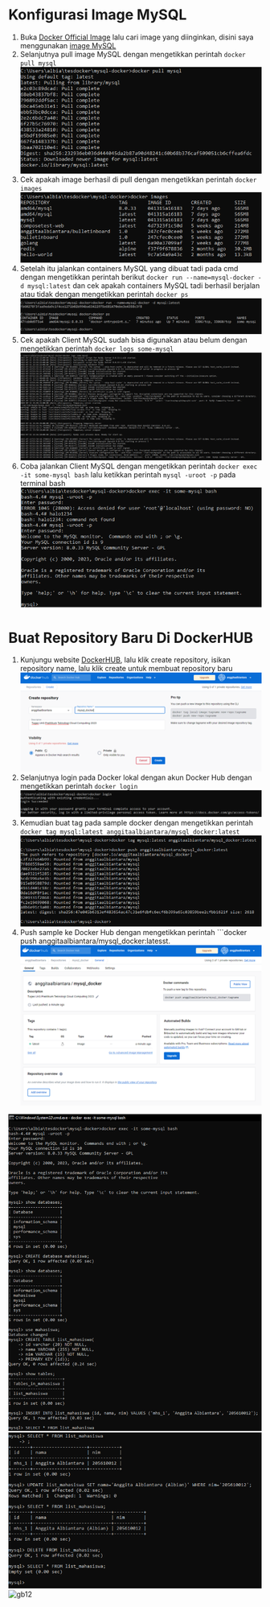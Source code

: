 # Konfigurasi Image MySQL
1. Buka [Docker Official Image](https://hub.docker.com/search?q=&type=image&image_filter=official) lalu cari image yang diinginkan, disini saya menggunakan [image MySQL](https://hub.docker.com/_/mysql)
2. Selanjutnya pull image MySQL dengan mengetikkan perintah ```docker pull mysql```<br>
![gb1](https://github.com/AnggitaAlbiantara/tekn-cloud-computing/blob/e5acb25c17f93fe4108cb6ac59c79a469f2c6286/UAS/Gambar%20Hasil%20Praktek/1.PNG)<br>
3. Cek apakah image berhasil di pull dengan mengetikkan perintah ```docker images```<br>
![gb2](https://github.com/AnggitaAlbiantara/tekn-cloud-computing/blob/e5acb25c17f93fe4108cb6ac59c79a469f2c6286/UAS/Gambar%20Hasil%20Praktek/2.PNG)<br>
4. Setelah itu jalankan containers MySQL yang dibuat tadi pada cmd dengan mengetikkan perintah berikut ```docker run --name=mysql-docker -d mysql:latest``` dan cek apakah containers MySQL tadi berhasil berjalan atau tidak dengan mengetikkan perintah ```docker ps```<br>
![gb3](https://github.com/AnggitaAlbiantara/tekn-cloud-computing/blob/e5acb25c17f93fe4108cb6ac59c79a469f2c6286/UAS/Gambar%20Hasil%20Praktek/3.PNG)
5. Cek apakah Client MySQL sudah bisa digunakan atau belum dengan mengetikkan perintah ```docker logs some-mysql```<br>
![gb4](https://github.com/AnggitaAlbiantara/tekn-cloud-computing/blob/e5acb25c17f93fe4108cb6ac59c79a469f2c6286/UAS/Gambar%20Hasil%20Praktek/4.PNG)
6. Coba jalankan Client MySQL dengan mengetikkan perintah ```docker exec -it some-mysql bash``` lalu ketikkan perintah ```mysql -uroot -p``` pada terminal bash<br>
![gb5](https://github.com/AnggitaAlbiantara/tekn-cloud-computing/blob/e5acb25c17f93fe4108cb6ac59c79a469f2c6286/UAS/Gambar%20Hasil%20Praktek/5.PNG)

# Buat Repository Baru Di DockerHUB
1. Kunjungu website [DockerHUB](https://hub.docker.com/), lalu klik create repository, isikan repository name, lalu klik create untuk membuat repository baru<br>
![gb6](https://github.com/AnggitaAlbiantara/tekn-cloud-computing/blob/e5acb25c17f93fe4108cb6ac59c79a469f2c6286/UAS/Gambar%20Hasil%20Praktek/6.PNG)
2. Selanjutnya login pada Docker lokal dengan akun Docker Hub dengan mengetikkan perintah ```docker login```<br>
![gb7](https://github.com/AnggitaAlbiantara/tekn-cloud-computing/blob/e5acb25c17f93fe4108cb6ac59c79a469f2c6286/UAS/Gambar%20Hasil%20Praktek/7.PNG)
3. Kemudian buat tag pada sample docker dengan mengetikkan perintah ```docker tag mysql:latest anggitaalbiantara/mysql_docker:latest```<br>
![gb8](https://github.com/AnggitaAlbiantara/tekn-cloud-computing/blob/e5acb25c17f93fe4108cb6ac59c79a469f2c6286/UAS/Gambar%20Hasil%20Praktek/8.PNG)
4. Push sample ke Docker Hub dengan mengetikkan perintah ```docker push anggitaalbiantara/mysql_docker:latesst.<br>
![gb9](https://github.com/AnggitaAlbiantara/tekn-cloud-computing/blob/e5acb25c17f93fe4108cb6ac59c79a469f2c6286/UAS/Gambar%20Hasil%20Praktek/9.PNG)



![gb10](https://github.com/AnggitaAlbiantara/tekn-cloud-computing/blob/e5acb25c17f93fe4108cb6ac59c79a469f2c6286/UAS/Gambar%20Hasil%20Praktek/10.PNG)
![gb11](https://github.com/AnggitaAlbiantara/tekn-cloud-computing/blob/e5acb25c17f93fe4108cb6ac59c79a469f2c6286/UAS/Gambar%20Hasil%20Praktek/11.PNG)
![gb12](https://github.com/AnggitaAlbiantara/tekn-cloud-computing/blob/e5acb25c17f93fe4108cb6ac59c79a469f2c6286/UAS/Gambar%20Hasil%20Praktek/12.PNG)
